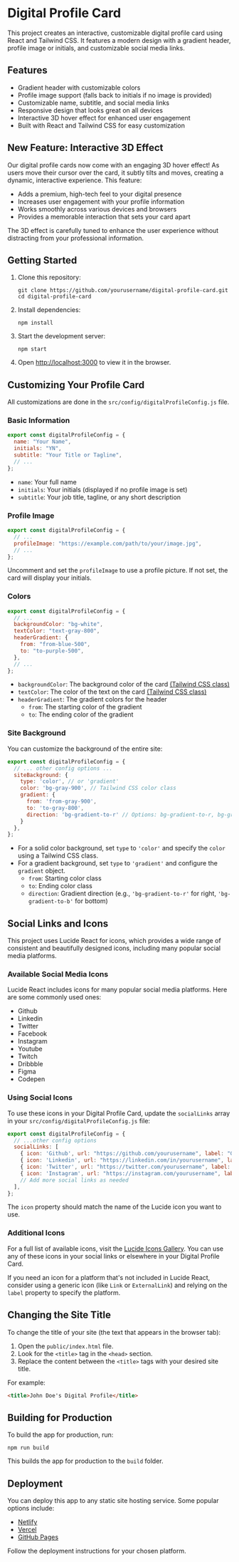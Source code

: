 # Digital Profile Card

This project creates an interactive, customizable digital profile card using React and Tailwind CSS. It features a modern design with a gradient header, profile image or initials, and customizable social media links.

## Features

- Gradient header with customizable colors
- Profile image support (falls back to initials if no image is provided)
- Customizable name, subtitle, and social media links
- Responsive design that looks great on all devices
- Interactive 3D hover effect for enhanced user engagement
- Built with React and Tailwind CSS for easy customization

## New Feature: Interactive 3D Effect

Our digital profile cards now come with an engaging 3D hover effect! As users move their cursor over the card, it subtly tilts and moves, creating a dynamic, interactive experience. This feature:

- Adds a premium, high-tech feel to your digital presence
- Increases user engagement with your profile information
- Works smoothly across various devices and browsers
- Provides a memorable interaction that sets your card apart

The 3D effect is carefully tuned to enhance the user experience without distracting from your professional information.

## Getting Started

1. Clone this repository:
   ```
   git clone https://github.com/yourusername/digital-profile-card.git
   cd digital-profile-card
   ```

2. Install dependencies:
   ```
   npm install
   ```

3. Start the development server:
   ```
   npm start
   ```

4. Open [http://localhost:3000](http://localhost:3000) to view it in the browser.

## Customizing Your Profile Card

All customizations are done in the `src/config/digitalProfileConfig.js` file.

### Basic Information

```javascript
export const digitalProfileConfig = {
  name: "Your Name",
  initials: "YN",
  subtitle: "Your Title or Tagline",
  // ...
};
```

- `name`: Your full name
- `initials`: Your initials (displayed if no profile image is set)
- `subtitle`: Your job title, tagline, or any short description

### Profile Image

```javascript
export const digitalProfileConfig = {
  // ...
  profileImage: "https://example.com/path/to/your/image.jpg",
  // ...
};
```

Uncomment and set the `profileImage` to use a profile picture. If not set, the card will display your initials.

### Colors

```javascript
export const digitalProfileConfig = {
  // ...
  backgroundColor: "bg-white",
  textColor: "text-gray-800",
  headerGradient: {
    from: "from-blue-500",
    to: "to-purple-500",
  },
  // ...
};
```

- `backgroundColor`: The background color of the card [(Tailwind CSS class)](https://tailwindcss.com/docs/background-color)
- `textColor`: The color of the text on the card [(Tailwind CSS class)](https://tailwindcss.com/docs/text-color)
- `headerGradient`: The gradient colors for the header
  - `from`: The starting color of the gradient
  - `to`: The ending color of the gradient

### Site Background

You can customize the background of the entire site:

```javascript
export const digitalProfileConfig = {
  // ... other config options ...
  siteBackground: {
    type: 'color', // or 'gradient'
    color: 'bg-gray-900', // Tailwind CSS color class
    gradient: {
      from: 'from-gray-900',
      to: 'to-gray-800',
      direction: 'bg-gradient-to-r' // Options: bg-gradient-to-r, bg-gradient-to-b, etc.
    }
  },
};
```

- For a solid color background, set `type` to `'color'` and specify the `color` using a Tailwind CSS class.
- For a gradient background, set `type` to `'gradient'` and configure the `gradient` object.
  - `from`: Starting color class
  - `to`: Ending color class
  - `direction`: Gradient direction (e.g., `'bg-gradient-to-r'` for right, `'bg-gradient-to-b'` for bottom)

## Social Links and Icons

This project uses Lucide React for icons, which provides a wide range of consistent and beautifully designed icons, including many popular social media platforms.

### Available Social Media Icons

Lucide React includes icons for many popular social media platforms. Here are some commonly used ones:

- Github
- Linkedin
- Twitter
- Facebook
- Instagram
- Youtube
- Twitch
- Dribbble
- Figma
- Codepen

### Using Social Icons

To use these icons in your Digital Profile Card, update the `socialLinks` array in your `src/config/digitalProfileConfig.js` file:

```javascript
export const digitalProfileConfig = {
  // ...other config options
  socialLinks: [
    { icon: 'Github', url: "https://github.com/yourusername", label: "GitHub" },
    { icon: 'Linkedin', url: "https://linkedin.com/in/yourusername", label: "LinkedIn" },
    { icon: 'Twitter', url: "https://twitter.com/yourusername", label: "Twitter" },
    { icon: 'Instagram', url: "https://instagram.com/yourusername", label: "Instagram" },
    // Add more social links as needed
  ],
};
```

The `icon` property should match the name of the Lucide icon you want to use.

### Additional Icons

For a full list of available icons, visit the [Lucide Icons Gallery](https://lucide.dev/icons/). You can use any of these icons in your social links or elsewhere in your Digital Profile Card.

If you need an icon for a platform that's not included in Lucide React, consider using a generic icon (like `Link` or `ExternalLink`) and relying on the `label` property to specify the platform.

## Changing the Site Title

To change the title of your site (the text that appears in the browser tab):

1. Open the `public/index.html` file.
2. Look for the `<title>` tag in the `<head>` section.
3. Replace the content between the `<title>` tags with your desired site title.

For example:

```html
<title>John Doe's Digital Profile</title>
```

## Building for Production

To build the app for production, run:

```
npm run build
```

This builds the app for production to the `build` folder.

## Deployment

You can deploy this app to any static site hosting service. Some popular options include:

- [Netlify](https://www.netlify.com/)
- [Vercel](https://vercel.com/)
- [GitHub Pages](https://pages.github.com/)

Follow the deployment instructions for your chosen platform.
